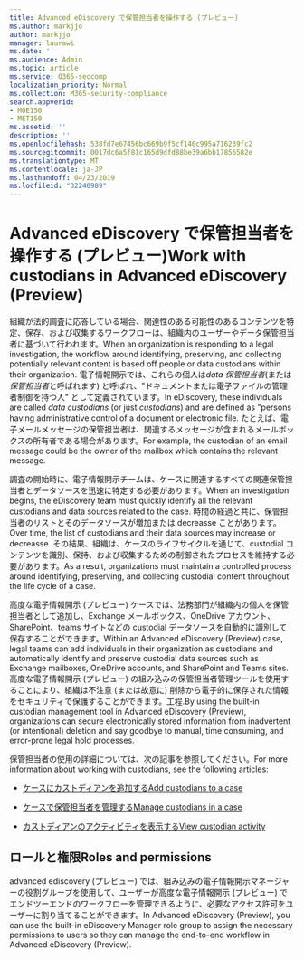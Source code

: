 ```yaml
---
title: Advanced eDiscovery で保管担当者を操作する (プレビュー)
ms.author: markjjo
author: markjjo
manager: laurawi
ms.date: ''
ms.audience: Admin
ms.topic: article
ms.service: O365-seccomp
localization_priority: Normal
ms.collection: M365-security-compliance
search.appverid:
- MOE150
- MET150
ms.assetid: ''
description: ''
ms.openlocfilehash: 538fd7e67456bc669b9f5cf140c995a716239fc2
ms.sourcegitcommit: 0017dc6a5f81c165d9dfd88be39a6bb17856582e
ms.translationtype: MT
ms.contentlocale: ja-JP
ms.lasthandoff: 04/23/2019
ms.locfileid: "32240989"
---
```

# <a name="work-with-custodians-in-advanced-ediscovery-preview"></a><span data-ttu-id="fd7ba-102">Advanced eDiscovery で保管担当者を操作する (プレビュー)</span><span class="sxs-lookup"><span data-stu-id="fd7ba-102">Work with custodians in Advanced eDiscovery (Preview)</span></span>

<span data-ttu-id="fd7ba-103">組織が法的調査に応答している場合、関連性のある可能性のあるコンテンツを特定、保存、および収集するワークフローは、組織内のユーザーやデータ保管担当者に基づいて行われます。</span><span class="sxs-lookup"><span data-stu-id="fd7ba-103">When an organization is responding to a legal investigation, the workflow around identifying, preserving, and collecting potentially relevant content is based off people or data custodians within their organization.</span></span> <span data-ttu-id="fd7ba-104">電子情報開示では、これらの個人は*data 保管担当者*(または*保管担当者*と呼ばれます) と呼ばれ、"ドキュメントまたは電子ファイルの管理者制御を持つ人" として定義されています。</span><span class="sxs-lookup"><span data-stu-id="fd7ba-104">In eDiscovery, these individuals are called *data custodians* (or just *custodians*) and are defined as "persons having administrative control of a document or electronic file.</span></span> <span data-ttu-id="fd7ba-105">たとえば、電子メールメッセージの保管担当者は、関連するメッセージが含まれるメールボックスの所有者である場合があります。</span><span class="sxs-lookup"><span data-stu-id="fd7ba-105">For example, the custodian of an email message could be the owner of the mailbox which contains the relevant message.</span></span>  

<span data-ttu-id="fd7ba-106">調査の開始時に、電子情報開示チームは、ケースに関連するすべての関連保管担当者とデータソースを迅速に特定する必要があります。</span><span class="sxs-lookup"><span data-stu-id="fd7ba-106">When an investigation begins, the eDiscovery team must quickly identify all the relevant custodians and data sources related to the case.</span></span> <span data-ttu-id="fd7ba-107">時間の経過と共に、保管担当者のリストとそのデータソースが増加または decreasse ことがあります。</span><span class="sxs-lookup"><span data-stu-id="fd7ba-107">Over time, the list of custodians and their data sources may increase or decreasse.</span></span> <span data-ttu-id="fd7ba-108">その結果、組織は、ケースのライフサイクルを通じて、custodial コンテンツを識別、保持、および収集するための制御されたプロセスを維持する必要があります。</span><span class="sxs-lookup"><span data-stu-id="fd7ba-108">As a result, organizations must maintain a controlled process around identifying, preserving, and collecting custodial content throughout the life cycle of a case.</span></span>

<span data-ttu-id="fd7ba-109">高度な電子情報開示 (プレビュー) ケースでは、法務部門が組織内の個人を保管担当者として追加し、Exchange メールボックス、OneDrive アカウント、SharePoint、teams サイトなどの custodial データソースを自動的に識別して保存することができます。</span><span class="sxs-lookup"><span data-stu-id="fd7ba-109">Within an Advanced eDiscovery (Preview) case, legal teams can add individuals in their organization as custodians and automatically identify and preserve custodial data sources such as Exchange mailboxes, OneDrive accounts, and SharePoint and Teams sites.</span></span> <span data-ttu-id="fd7ba-110">高度な電子情報開示 (プレビュー) の組み込みの保管担当者管理ツールを使用することにより、組織は不注意 (または故意に) 削除から電子的に保存された情報をセキュリティで保護することができます。工程.</span><span class="sxs-lookup"><span data-stu-id="fd7ba-110">By using the built-in custodian management tool in Advanced eDiscovery (Preview), organizations can secure electronically stored information from inadvertent (or intentional) deletion and say goodbye to manual, time consuming, and error-prone legal hold processes.</span></span> 

<span data-ttu-id="fd7ba-111">保管担当者の使用の詳細については、次の記事を参照してください。</span><span class="sxs-lookup"><span data-stu-id="fd7ba-111">For more information about working with custodians, see the following articles:</span></span> 

- [<span data-ttu-id="fd7ba-112">ケースにカストディアンを追加する</span><span class="sxs-lookup"><span data-stu-id="fd7ba-112">Add custodians to a case</span></span>](add-custodians-to-case.md)

- [<span data-ttu-id="fd7ba-113">ケースで保管担当者を管理する</span><span class="sxs-lookup"><span data-stu-id="fd7ba-113">Manage custodians in a case</span></span>](manage-new-custodians.md)

- [<span data-ttu-id="fd7ba-114">カストディアンのアクティビティを表示する</span><span class="sxs-lookup"><span data-stu-id="fd7ba-114">View custodian activity</span></span>](view-custodian-activity.md)

## <a name="roles-and-permissions"></a><span data-ttu-id="fd7ba-115">ロールと権限</span><span class="sxs-lookup"><span data-stu-id="fd7ba-115">Roles and permissions</span></span>

<span data-ttu-id="fd7ba-116">advanced ediscovery (プレビュー) では、組み込みの電子情報開示マネージャーの役割グループを使用して、ユーザーが高度な電子情報開示 (プレビュー) でエンドツーエンドのワークフローを管理できるように、必要なアクセス許可をユーザーに割り当てることができます。</span><span class="sxs-lookup"><span data-stu-id="fd7ba-116">In Advanced eDiscovery (Preview), you can use the built-in eDiscovery Manager role group to assign the necessary permissions to users so they can manage the end-to-end workflow in Advanced eDiscovery (Preview).</span></span>
